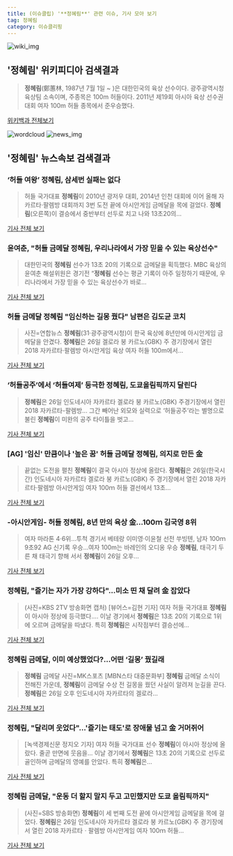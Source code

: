 ```yaml
---
title: (이슈클립) '**정혜림**' 관련 이슈, 기사 모아 보기
tag: 정혜림
category: 이슈클리핑
---
```

![wiki_img](https://user-images.githubusercontent.com/42597476/44503234-41136a80-a6d0-11e8-9071-6fc6418eafe4.png)
## **'**정혜림**'** 위키피디아 검색결과
>**정혜림**(鄭蕙林, 1987년 7월 1일 ~ )은 대한민국의 육상 선수이다. 광주광역시청 육상팀 소속이며, 주종목은 100m 허들이다. 2011년 제19회 아시아 육상 선수권 대회 여자 100m 허들 종목에서 준우승했다.

<a href="https://ko.wikipedia.org/wiki/정혜림" target="_blank">위키백과 전체보기</a>

![wordcloud](https://s3.ap-northeast-2.amazonaws.com/lyrics101-wordcloud/2018-08-27-1535334316.png)
![news_img](https://user-images.githubusercontent.com/42597476/44507050-1206f400-a6e4-11e8-8d98-7ffbfebb353f.png)
## **'**정혜림**'** 뉴스속보 검색결과
### ‘허들 여왕’ **정혜림**, 삼세번 실패는 없다

>허들 국가대표 **정혜림**이 2010년 광저우 대회, 2014년 인천 대회에 이어 올해 자카르타·팔렘방 대회까지 3번 도전 끝에 아시안게임 금메달을 목에 걸었다. **정혜림**(오른쪽)이 결승에서 중반부터 선두로 치고 나와 13초20의...

<a href="http://news.joins.com/article/olink/22508112" target="_blank">기사 전체 보기</a>

### 윤여춘, "허들 금메달 **정혜림**, 우리나라에서 가장 믿을 수 있는 육상선수"

>대한민국의 **정혜림** 선수가 13초 20의 기록으로 금메달을 획득했다. MBC 육상의 윤여춘 해설위원은 경기전 “**정혜림** 선수는 평균 기록이 아주 일정하기 때문에, 우리나라에서 가장 믿을 수 있는 육상선수가 바로...

<a href="http://www.sedaily.com/NewsView/1S3IV4IUZ9" target="_blank">기사 전체 보기</a>

### 허들 금메달 **정혜림** "임신하는 길몽 꿨다" 남편은 김도균 코치

>사진=연합뉴스 **정혜림**(31·광주광역시청)이 한국 육상에 8년만에 아시안게임 금메달을 안겼다. **정혜림**은 26일 겔로라 붕 카르노(GBK) 주 경기장에서 열린 2018 자카르타·팔렘방 아시안게임 육상 여자 허들 100m에서...

<a href="http://news20.busan.com/controller/newsController.jsp?newsId=20180827000006" target="_blank">기사 전체 보기</a>

### ‘허들공주’에서 ‘허들여제’ 등극한 **정혜림**, 도쿄올림픽까지 달린다

>**정혜림**은 26일 인도네시아 자카르타 겔로라 붕 카르노(GBK) 주경기장에서 열린 2018 자카르타-팔렘방... 그간 빼어난 외모와 실력으로 ‘허들공주’라는 별명으로 불린 **정혜림**이 미완의 공주 타이틀을 벗고...

<a href="http://news.kmib.co.kr/article/view.asp?arcid=0012633098&code=61161111&cp=nv" target="_blank">기사 전체 보기</a>

### [AG] '임신' 만큼이나 '높은 꿈' 허들 금메달 **정혜림**, 의지로 만든 金

>끝없는 도전을 펼친 **정혜림**이 결국 아시아 정상에 올랐다. **정혜림**은 26일(한국시간) 인도네시아 자카르타 겔로라 붕 카르노(GBK) 주 경기장에서 열린 2018 자카르타·팔렘방 아시안게임 여자 100ｍ 허들 결선에서 13초...

<a href="http://www.osen.co.kr/article/G1110975808" target="_blank">기사 전체 보기</a>

### -아시안게임- 허들 **정혜림**, 8년 만의 육상 金…100ｍ 김국영 8위

>여자 마라톤 4·6위…투척 경기서 베테랑 이미영·이윤철 선전 쑤빙톈, 남자 100ｍ 9초92 AG 신기록 우승…여자 100m는 바레인의 오디옹 우승 **정혜림**, 태극기 두른 채 태극기 향해 서서 **정혜림**이 26일 오후...

<a href="http://app.yonhapnews.co.kr/YNA/Basic/SNS/r.aspx?c=AKR20180827001700007&did=1195m" target="_blank">기사 전체 보기</a>

### **정혜림**, "즐기는 자가 가장 강하다"…미소 띤 채 달려 金 잡았다

>(사진=KBS 2TV 방송화면 캡처) [뷰어스=김현 기자] 여자 허들 국가대표 **정혜림**이 아시아 정상에 등극했다.... 이날 경기에서 **정혜림**은 13초 20의 기록으로 1위에 오르며 금메달을 따냈다. 특히 **정혜림**은 시작점부터 결승선에...

<a href="http://viewers.heraldcorp.com/news/articleView.html?idxno=18731" target="_blank">기사 전체 보기</a>

### **정혜림** 금메달, 이미 예상했었다?…어떤 ‘길몽’ 꿨길래

>**정혜림** 금메달 사진=MK스포츠 [MBN스타 대중문화부] **정혜림** 금메달 소식이 전해진 가운데, **정혜림**이 금메달 수상 전 길몽을 꿨던 사실이 알려져 눈길을 끈다. **정혜림**은 26일 오후 인도네시아 자카르타의 겔로라...

<a href="http://star.mbn.co.kr/view.php?year=2018&no=536563&refer=portal" target="_blank">기사 전체 보기</a>

### **정혜림**, "달리며 웃었다"…'즐기는 태도'로 장애물 넘고 金 거머쥐어

>[녹색경제신문 정지오 기자] 여자 허들 국가대표 선수 **정혜림**이 아시아 정상에 올랐다. 줄곧 만면에 웃음을... 이날 경기에서 **정혜림**은 13초 20의 기록으로 선두로 골인하며 금메달의 영예를 안았다. 특히 **정혜림**은...

<a href="http://www.greened.kr/news/articleView.html?idxno=73028" target="_blank">기사 전체 보기</a>

### **정혜림** 금메달, "운동 더 할지 말지 두고 고민했지만 도쿄 올림픽까지"

>(사진=SBS 방송화면) **정혜림**이 세 번째 도전 끝에 아시안게임 금메달을 목에 걸었다. **정혜림**은 26일 인도네시아 자카르타 겔로라 붕 카르노(GBK) 주 경기장에서 열린 2018 자카르타ㆍ팔렘방 아시안게임 여자 100ｍ 허들...

<a href="http://www.anewsa.com/detail.php?number=1361293&thread=06r02" target="_blank">기사 전체 보기</a>



